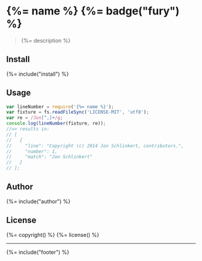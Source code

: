 # {%= name %} {%= badge("fury") %}

> {%= description %}

## Install
{%= include("install") %}

## Usage

```js
var lineNumber = require('{%= name %}');
var fixture = fs.readFileSync('LICENSE-MIT', 'utf8');
var re = /Jon[^,]+/g;
console.log(lineNumber(fixture, re));
//=> results in:
// [
//   {
//     "line": "Copyright (c) 2014 Jon Schlinkert, contributors.",
//     "number": 1,
//     "match": "Jon Schlinkert"
//   }
// ];
```


## Author
{%= include("author") %}

## License
{%= copyright() %}
{%= license() %}

***

{%= include("footer") %}
